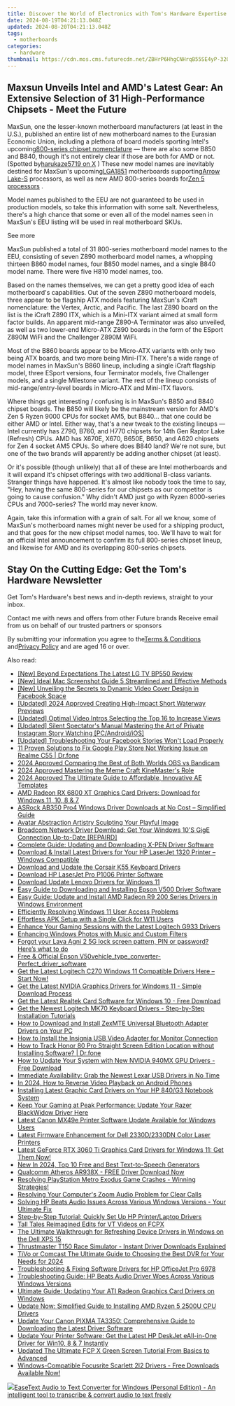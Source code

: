 ```yaml
---
title: Discover the World of Electronics with Tom's Hardware Expertise
date: 2024-08-19T04:21:13.048Z
updated: 2024-08-20T04:21:13.048Z
tags:
  - motherboards
categories:
  - hardware
thumbnail: https://cdn.mos.cms.futurecdn.net/ZBHrP6HhgCNHrqB55SE4yP-320-80.jpg
---
```


## Maxsun Unveils Intel and AMD's Latest Gear: An Extensive Selection of 31 High-Performance Chipsets - Meet the Future

MaxSun, one the lesser-known motherboard manufacturers (at least in the U.S.), published an entire list of new motherboard names to the Eurasian Economic Union, including a plethora of board models sporting Intel's upcoming[800-series chipset nomenclature](https://tools.techidaily.com) — there are also some B850 and B840, though it's not entirely clear if those are both for AMD or not. (Spotted by[harukaze5719 on X](https://x.com/harukaze5719/status/1795781651248877963) ) These new model names are inevitably destined for MaxSun's upcoming[LGA1851](https://tools.techidaily.com) motherboards supporting[Arrow Lake-S](https://tools.techidaily.com) processors, as well as new AMD 800-series boards for[Zen 5 processors](https://tools.techidaily.com) .  
  
 Model names published to the EEU are not guaranteed to be used in production models, so take this information with some salt. Nevertheless, there's a high chance that some or even all of the model names seen in MaxSun's EEU listing will be used in real motherboard SKUs.

 See more

 MaxSun published a total of 31 800-series motherboard model names to the EEU, consisting of seven Z890 motherboard model names, a whopping thirteen B860 model names, four B850 model names, and a single B840 model name. There were five H810 model names, too.  
  
 Based on the names themselves, we can get a pretty good idea of each motherboard's capabilities. Out of the seven Z890 motherboard models, three appear to be flagship ATX models featuring MaxSun's iCraft nomenclature: the Vertex, Arctic, and Pacific. The last Z890 board on the list is the iCraft Z890 ITX, which is a Mini-ITX variant aimed at small form factor builds. An apparent mid-range Z890-A Terminator was also unveiled, as well as two lower-end Micro-ATX Z890 boards in the form of the ESport Z890M WiFi and the Challenger Z890M WiFi.  
  
 Most of the B860 boards appear to be Micro-ATX variants with only two being ATX boards, and two more being Mini-ITX. There's a wide range of model names in MaxSun's B860 lineup, including a single iCraft flagship model, three ESport versions, four Terminator models, five Challenger models, and a single Milestone variant. The rest of the lineup consists of mid-range/entry-level boards in Micro-ATX and Mini-ITX flavors.  
  
 Where things get interesting / confusing is in MaxSun's B850 and B840 chipset boards. The B850 will likely be the mainstream version for AMD's Zen 5 Ryzen 9000 CPUs for socket AM5, but B840... that one could be either AMD or Intel. Either way, that's a new tweak to the existing lineups — Intel currently has Z790, B760, and H770 chipsets for 14th Gen Raptor Lake (Refresh) CPUs. AMD has X670E, X670, B650E, B650, and A620 chipsets for Zen 4 socket AM5 CPUs. So where does B840 land? We're not sure, but one of the two brands will apparently be adding another chipset (at least).  
  
 Or it's possible (though unlikely) that all of these are Intel motherboards and it will expand it's chipset offerings with two additional B-class variants. Stranger things have happened. It's almost like nobody took the time to say, "Hey, having the same 800-series for our chipsets as our competitor is going to cause confusion." Why didn't AMD just go with Ryzen 8000-series CPUs and 7000-series? The world may never know.  
  
 Again, take this information with a grain of salt. For all we know, some of MaxSun's motherboard names might never be used for a shipping product, and that goes for the new chipset model names, too. We'll have to wait for an official Intel announcement to confirm its full 800-series chipset lineup, and likewise for AMD and its overlapping 800-series chipsets.

## Stay On the Cutting Edge: Get the Tom's Hardware Newsletter

 Get Tom's Hardware's best news and in-depth reviews, straight to your inbox.

 Contact me with news and offers from other Future brands  Receive email from us on behalf of our trusted partners or sponsors

 By submitting your information you agree to the[Terms & Conditions](https://futureplc.com/terms-conditions/) and[Privacy Policy](https://futureplc.com/privacy-policy/) and are aged 16 or over.

<ins class="adsbygoogle"
     style="display:block"
     data-ad-format="autorelaxed"
     data-ad-client="ca-pub-7571918770474297"
     data-ad-slot="1223367746"></ins>



<ins class="adsbygoogle"
     style="display:block"
     data-ad-client="ca-pub-7571918770474297"
     data-ad-slot="8358498916"
     data-ad-format="auto"
     data-full-width-responsive="true"></ins>

<span class="atpl-alsoreadstyle">Also read:</span>
<div><ul>
<li><a href="https://extra-resources.techidaily.com/new-beyond-expectations-the-latest-lg-tv-bp550-review/"><u>[New] Beyond Expectations  The Latest LG TV BP550 Review</u></a></li>
<li><a href="https://screen-mirroring-recording.techidaily.com/new-ideal-mac-screenshot-guide-5-streamlined-and-effective-methods/"><u>[New] Ideal Mac Screenshot Guide  5 Streamlined and Effective Methods</u></a></li>
<li><a href="https://facebook-videos.techidaily.com/new-unveiling-the-secrets-to-dynamic-video-cover-design-in-facebook-space/"><u>[New] Unveiling the Secrets to Dynamic Video Cover Design in Facebook Space</u></a></li>
<li><a href="https://youtube-blog.techidaily.com/ed-2024-approved-creating-high-impact-short-waterway-previews/"><u>[Updated] 2024 Approved  Creating High-Impact Short Waterway Previews</u></a></li>
<li><a href="https://facebook-record-videos.techidaily.com/updated-optimal-video-intros-selecting-the-top-16-to-increase-views/"><u>[Updated] Optimal Video Intros  Selecting the Top 16 to Increase Views</u></a></li>
<li><a href="https://instagram-video-files.techidaily.com/updated-silent-spectators-manual-mastering-the-art-of-private-instagram-story-watching-pcandroidios/"><u>[Updated] Silent Spectator's Manual  Mastering the Art of Private Instagram Story Watching [PC/Android/iOS]</u></a></li>
<li><a href="https://facebook-video-files.techidaily.com/updated-troubleshooting-your-facebook-stories-wont-load-properly/"><u>[Updated] Troubleshooting  Your Facebook Stories Won't Load Properly</u></a></li>
<li><a href="https://howto.techidaily.com/11-proven-solutions-to-fix-google-play-store-not-working-issue-on-realme-c55-drfone-by-drfone-fix-android-problems-fix-android-problems/"><u>11 Proven Solutions to Fix Google Play Store Not Working Issue on Realme C55 | Dr.fone</u></a></li>
<li><a href="https://remote-screen-capture.techidaily.com/2024-approved-comparing-the-best-of-both-worlds-obs-vs-bandicam/"><u>2024 Approved  Comparing the Best of Both Worlds  OBS vs Bandicam</u></a></li>
<li><a href="https://extra-support.techidaily.com/2024-approved-mastering-the-meme-craft-kinemasters-role/"><u>2024 Approved  Mastering the Meme Craft  KineMaster's Role</u></a></li>
<li><a href="https://fox-http.techidaily.com/2024-approved-the-ultimate-guide-to-affordable-innovative-ae-templates/"><u>2024 Approved  The Ultimate Guide to Affordable, Innovative AE Templates</u></a></li>
<li><a href="https://hardware-updates.techidaily.com/amd-radeon-rx-6800-xt-graphics-card-drivers-download-for-windows-11-10-8-and-7/"><u>AMD Radeon RX 6800 XT Graphics Card Drivers: Download for Windows 11, 10, 8 & 7</u></a></li>
<li><a href="https://hardware-updates.techidaily.com/asrock-ab350-pro4-windows-driver-downloads-at-no-cost-simplified-guide/"><u>ASRock AB350 Pro4 Windows Driver Downloads at No Cost – Simplified Guide</u></a></li>
<li><a href="https://facebook-video-recording.techidaily.com/avatar-abstraction-artistry-sculpting-your-playful-image/"><u>Avatar Abstraction Artistry  Sculpting Your Playful Image</u></a></li>
<li><a href="https://hardware-updates.techidaily.com/broadcom-network-driver-download-get-your-windows-10s-gige-connection-up-to-date-repaird/"><u>Broadcom Network Driver Download: Get Your Windows 10'S GigE Connection Up-to-Date [REPAIRD]</u></a></li>
<li><a href="https://hardware-updates.techidaily.com/complete-guide-updating-and-downloading-x-pen-driver-software/"><u>Complete Guide: Updating and Downloading X-PEN Driver Software</u></a></li>
<li><a href="https://hardware-updates.techidaily.com/download-and-install-latest-drivers-for-your-hp-laserjet-1320-printer-windows-compatible/"><u>Download & Install Latest Drivers for Your HP LaserJet 1320 Printer – Windows Compatible</u></a></li>
<li><a href="https://hardware-updates.techidaily.com/download-and-update-the-corsair-k55-keyboard-drivers/"><u>Download and Update the Corsair K55 Keyboard Drivers</u></a></li>
<li><a href="https://hardware-updates.techidaily.com/download-hp-laserjet-pro-p1006-printer-software/"><u>Download HP LaserJet Pro P1006 Printer Software</u></a></li>
<li><a href="https://hardware-updates.techidaily.com/download-update-lenovo-drivers-for-windows-11/"><u>Download Update Lenovo Drivers for Windows 11</u></a></li>
<li><a href="https://hardware-updates.techidaily.com/easy-guide-to-downloading-and-installing-epson-v500-driver-software/"><u>Easy Guide to Downloading and Installing Epson V500 Driver Software</u></a></li>
<li><a href="https://hardware-updates.techidaily.com/easy-guide-update-and-install-amd-radeon-r9-200-series-drivers-in-windows-environment/"><u>Easy Guide: Update and Install AMD Radeon R9 200 Series Drivers in Windows Environment</u></a></li>
<li><a href="https://win11.techidaily.com/efficiently-resolving-windows-11-user-access-problems/"><u>Efficiently Resolving Windows 11 User Access Problems</u></a></li>
<li><a href="https://win11-tips.techidaily.com/effortless-apk-setup-with-a-single-click-for-w11-users/"><u>Effortless APK Setup with a Single Click for W11 Users</u></a></li>
<li><a href="https://hardware-updates.techidaily.com/enhance-your-gaming-sessions-with-the-latest-logitech-g933-drivers/"><u>Enhance Your Gaming Sessions with the Latest Logitech G933 Drivers</u></a></li>
<li><a href="https://extra-tips.techidaily.com/enhancing-windows-photos-with-music-and-custom-filters/"><u>Enhancing Windows Photos with Music and Custom Filters</u></a></li>
<li><a href="https://phone-solutions.techidaily.com/forgot-your-lava-agni-2-5g-lock-screen-pattern-pin-or-password-heres-what-to-do-by-drfone-android-unlock-android-unlock/"><u>Forgot your Lava Agni 2 5G lock screen pattern, PIN or password? Here’s what to do</u></a></li>
<li><a href="https://hardware-updates.techidaily.com/free-and-official-epson-v50vehicletypeconverter-perfectdriversoftware/"><u>Free & Official Epson V50vehicle_type_converter-Perfect_driver_software</u></a></li>
<li><a href="https://hardware-updates.techidaily.com/get-the-latest-logitech-c270-windows-11-compatible-drivers-here-start-now/"><u>Get the Latest Logitech C270 Windows 11 Compatible Drivers Here – Start Now!</u></a></li>
<li><a href="https://hardware-updates.techidaily.com/1722960912608-get-the-latest-nvidia-graphics-drivers-for-windows-11-simple-download-process/"><u>Get the Latest NVIDIA Graphics Drivers for Windows 11 - Simple Download Process</u></a></li>
<li><a href="https://hardware-updates.techidaily.com/get-the-latest-realtek-card-software-for-windows-10-free-download/"><u>Get the Latest Realtek Card Software for Windows 10 - Free Download</u></a></li>
<li><a href="https://driver-download.techidaily.com/get-the-newest-logitech-mk70-keyboard-drivers-step-by-step-installation-tutorials/"><u>Get the Newest Logitech MK70 Keyboard Drivers - Step-by-Step Installation Tutorials</u></a></li>
<li><a href="https://hardware-updates.techidaily.com/how-to-download-and-install-zexmte-universal-bluetooth-adapter-drivers-on-your-pc/"><u>How to Download and Install ZexMTE Universal Bluetooth Adapter Drivers on Your PC</u></a></li>
<li><a href="https://hardware-updates.techidaily.com/how-to-install-the-insignia-usb-video-adapter-for-monitor-connection/"><u>How to Install the Insignia USB Video Adapter for Monitor Connection</u></a></li>
<li><a href="https://android-location-track.techidaily.com/how-to-track-honor-80-pro-straight-screen-edition-location-without-installing-software-drfone-by-drfone-virtual-android/"><u>How to Track Honor 80 Pro Straight Screen Edition Location without Installing Software? | Dr.fone</u></a></li>
<li><a href="https://hardware-updates.techidaily.com/how-to-update-your-system-with-new-nvidia-940mx-gpu-drivers-free-download/"><u>How to Update Your System with New NVIDIA 940MX GPU Drivers - Free Download</u></a></li>
<li><a href="https://hardware-updates.techidaily.com/immediate-availability-grab-the-newest-lexar-usb-drivers-in-no-time/"><u>Immediate Availability: Grab the Newest Lexar USB Drivers in No Time</u></a></li>
<li><a href="https://some-knowledge.techidaily.com/in-2024-how-to-reverse-video-playback-on-android-phones/"><u>In 2024, How to Reverse Video Playback on Android Phones</u></a></li>
<li><a href="https://hardware-updates.techidaily.com/installing-latest-graphic-card-drivers-on-your-hp-840g3-notebook-system/"><u>Installing Latest Graphic Card Drivers on Your HP 840/G3 Notebook System</u></a></li>
<li><a href="https://hardware-updates.techidaily.com/keep-your-gaming-at-peak-performance-update-your-razer-blackwidow-driver-here/"><u>Keep Your Gaming at Peak Performance: Update Your Razer BlackWidow Driver Here</u></a></li>
<li><a href="https://hardware-updates.techidaily.com/latest-canon-mx49e-printer-software-update-available-for-windows-users/"><u>Latest Canon MX49e Printer Software Update Available for Windows Users</u></a></li>
<li><a href="https://hardware-updates.techidaily.com/latest-firmware-enhancement-for-dell-2330d2330dn-color-laser-printers/"><u>Latest Firmware Enhancement for Dell 2330D/2330DN Color Laser Printers</u></a></li>
<li><a href="https://hardware-updates.techidaily.com/latest-geforce-rtx-3060-ti-graphics-card-drivers-for-windows-11-get-them-now/"><u>Latest GeForce RTX 3060 Ti Graphics Card Drivers for Windows 11: Get Them Now!</u></a></li>
<li><a href="https://ai-voice.techidaily.com/new-in-2024-top-10-free-and-best-text-to-speech-generators/"><u>New In 2024, Top 10 Free and Best Text-to-Speech Generators</u></a></li>
<li><a href="https://hardware-updates.techidaily.com/qualcomm-atheros-ar938x-free-driver-download-now/"><u>Qualcomm Atheros AR938X - FREE Driver Download Now</u></a></li>
<li><a href="https://hardware-updates.techidaily.com/resolving-playstation-metro-exodus-game-crashes-winning-strategies/"><u>Resolving PlayStation Metro Exodus Game Crashes - Winning Strategies!</u></a></li>
<li><a href="https://hardware-updates.techidaily.com/resolving-your-computers-zoom-audio-problem-for-clear-calls/"><u>Resolving Your Computer's Zoom Audio Problem for Clear Calls</u></a></li>
<li><a href="https://hardware-updates.techidaily.com/solving-hp-beats-audio-issues-across-various-windows-versions-your-ultimate-fix/"><u>Solving HP Beats Audio Issues Across Various Windows Versions - Your Ultimate Fix</u></a></li>
<li><a href="https://hardware-updates.techidaily.com/step-by-step-tutorial-quickly-set-up-hp-printerlaptop-drivers/"><u>Step-by-Step Tutorial: Quickly Set Up HP Printer/Laptop Drivers</u></a></li>
<li><a href="https://instagram-video-recordings.techidaily.com/tall-tales-reimagined-edits-for-vt-videos-on-fcpx/"><u>Tall Tales Reimagined  Edits for VT Videos on FCPX</u></a></li>
<li><a href="https://hardware-updates.techidaily.com/the-ultimate-walkthrough-for-refreshing-device-drivers-in-windows-on-the-dell-xps-15/"><u>The Ultimate Walkthrough for Refreshing Device Drivers in Windows on the Dell XPS 15</u></a></li>
<li><a href="https://hardware-updates.techidaily.com/thrustmaster-t150-race-simulator-instant-driver-downloads-explained/"><u>Thrustmaster T150 Race Simulator - Instant Driver Downloads Explained</u></a></li>
<li><a href="https://smart-video-editing.techidaily.com/tivo-or-comcast-the-ultimate-guide-to-choosing-the-best-dvr-for-your-needs-for-2024/"><u>TiVo or Comcast The Ultimate Guide to Choosing the Best DVR for Your Needs for 2024</u></a></li>
<li><a href="https://hardware-updates.techidaily.com/troubleshooting-and-fixing-software-drivers-for-hp-officejet-pro-6978/"><u>Troubleshooting & Fixing Software Drivers for HP OfficeJet Pro 6978</u></a></li>
<li><a href="https://hardware-updates.techidaily.com/troubleshooting-guide-hp-beats-audio-driver-woes-across-various-windows-versions/"><u>Troubleshooting Guide: HP Beats Audio Driver Woes Across Various Windows Versions</u></a></li>
<li><a href="https://hardware-updates.techidaily.com/ultimate-guide-updating-your-ati-radeon-graphics-card-drivers-on-windows/"><u>Ultimate Guide: Updating Your ATI Radeon Graphics Card Drivers on Windows</u></a></li>
<li><a href="https://hardware-updates.techidaily.com/update-now-simplified-guide-to-installing-amd-ryzen-5-2500u-cpu-drivers/"><u>Update Now: Simplified Guide to Installing AMD Ryzen 5 2500U CPU Drivers</u></a></li>
<li><a href="https://hardware-updates.techidaily.com/update-your-canon-pixma-ta3350-comprehensive-guide-to-downloading-the-latest-driver-software/"><u>Update Your Canon PIXMA TA3350: Comprehensive Guide to Downloading the Latest Driver Software</u></a></li>
<li><a href="https://hardware-updates.techidaily.com/update-your-printer-software-get-the-latest-hp-deskjet-eall-in-one-driver-for-win10-8-and-7-instantly/"><u>Update Your Printer Software: Get the Latest HP DeskJet eAll-in-One Driver for Win10, 8 & 7 Instantly</u></a></li>
<li><a href="https://ai-video-apps.techidaily.com/updated-the-ultimate-fcp-x-green-screen-tutorial-from-basics-to-advanced/"><u>Updated The Ultimate FCP X Green Screen Tutorial From Basics to Advanced</u></a></li>
<li><a href="https://hardware-updates.techidaily.com/windows-compatible-focusrite-scarlett-2i2-drivers-free-downloads-available-now/"><u>Windows-Compatible Focusrite Scarlett 2I2 Drivers - Free Downloads Available Now!</u></a></li>
</ul></div>

<!-- affiliate ads begin -->
<a href="https://secure.2checkout.com/order/checkout.php?PRODS=40203538&QTY=1&AFFILIATE=108875&CART=1"><img src="https://secure.avangate.com/images/merchant/cc4b82e826b52ec41c810301548e8f48/products/audio-to-text-transcription-software.png" border="0">EaseText Audio to Text Converter for Windows (Personal Edition) - An intelligent tool to transcribe & convert audio to text freely </a>
<!-- affiliate ads end -->